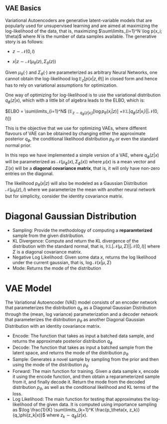 ## VAE Basics

Variational Autoencoders are generative latent-variable models that are popularly used for unsupervised learning and are aimed at maximizing the log-likelihood of the data, that is, maximizing $\sum\limits_{i=1}^N \log p(x_i; \theta)$ where $N$ is the number of data samples available. The generative story is as follows:

- $z \sim \mathcal{N}(0, I)$

- $x | z \sim \mathcal{N}(\mu_\theta(z), \Sigma_\theta(z))$

Given $\mu_\theta(\cdot)$ and $\Sigma_\theta(\cdot)$ are parameterized as arbitrary Neural Networks, one cannot obtain the log-likelihood $\log \mathbb{E}_{z}[p(x | z, \theta)]$ in closed form and hence has to rely on variational assumptions for optimization.

One way of optimizing for log-likelihood is to use the variational distribution $q_\phi(z | x)$, which with a little bit of algebra leads to the ELBO, which is:

$ELBO = \sum\limits_{i=1}^N$ $(\mathbb{E}_{z \sim q_ \phi(z|x_i)}[\log p_\theta(x_i | z)]$ $+ \mathbb{KL}[q_\phi(z|x_i) || \mathcal{N}(0, I)])$

This is the objective that we use for optimizing VAEs, where different flavours of VAE can be obtained by changing either the approximate posterior $q_\phi$, the conditional likelihood distribution $p_\theta$ or even the standard normal prior.

In this repo we have implemented a simple version of a VAE, where $q_\phi(z|x)$ will be parameterized as $\mathcal{N}(\mu_\phi(x), \Sigma_\phi(x))$ where $\mu(x)$ is a mean vector and $\Sigma(x)$ will be a **diagonal covariance matrix**, that is, it will only have non-zero entries on the diagonal.

The likelihood $p_\theta(x|z)$ will also be modeled as a Gaussian Distribution $\mathcal{N}(\mu_\theta(z), I)$ where we parameterize the mean with another neural network but for simplicity, consider the identity covariance matrix.

# Diagonal Gaussian Distribution

- Sampling: Provide the methodology of computing a **reparamterized** sample from the given distribution.
- KL Divergence: Compute and return the KL divergence of the distribution with the standard normal, that is, $\mathbb{KL}[\mathcal{N}(\mu, \Sigma) || \mathcal{N}(0, I)]$ where $\Sigma$ is a diagonal covariance matrix.
- Negative Log Likelihood: Given some data $x$, returns the log likelihood under the current gaussian, that is, $\log \mathcal{N}(x | \mu, \Sigma)$
- Mode: Returns the mode of the distribution 

# VAE Model

The Variational Autoencoder (VAE) model consists of an encoder network that parameterizes the distribution $q_\phi$ as a Diagonal Gaussian Distribution through the (mean, log variance) parameterization and a decoder network that parameterizes the distribution $p_\theta$ as another Diagonal Gaussian Distribution with an identity covariance matrix.

- Encode: The function that takes as input a batched data sample, and returns the approximate posterior distribution $q_\phi$
- Decode: The function that takes as input a batched sample from the latent space, and returns the mode of the distribution $p_\theta$
- Sample: Generates a novel sample by sampling from the prior and then using the mode of the distribution $p_\theta$
- Forward: The main function for training. Given a data sample x, encode it using the encode function, and then obtain a reparameterized sample from it, and finally decode it. Return the mode from the decoded distribution $p_\theta$, as well as the conditional likelihood and KL terms of the loss.
- Log Likelihood: The main function for testing that approximates the log-likelihood of the given data. It is computed using importance sampling as $\log \frac{1}{K} \sum\limits_{k=1}^K \frac{p_\theta(x, z_k)}{q_\phi(z_k|x)}$ where $z_k \sim q_\phi(z | x)$.
